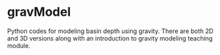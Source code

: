 # gravModel
Python codes for modeling basin depth using gravity. There are both 2D and 3D versions along with an introduction to gravity modeling teaching module.
